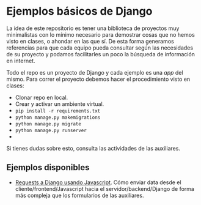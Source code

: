 # Ejemplos básicos de Django
La idea de este repositorio es tener una biblioteca de proyectos muy minimalistas con lo mínimo necesario para demostrar cosas que no hemos visto en clases, o ahondar en las que sí. De esta forma generamos referencias para que cada equipo pueda consultar según las necesidades de su proyecto y podamos facilitarles un poco la búsqueda de información en internet.

Todo el repo es un proyecto de Django y cada ejemplo es una _app_ del mismo. Para correr el proyecto debemos hacer el procedimiento visto en clases:
- Clonar repo en local.
- Crear y activar un ambiente virtual.
- `pip install -r requirements.txt`
- `python manage.py makemigrations`
- `python manage.py migrate`
- `python manage.py runserver`
- 
Si tienes dudas sobre esto, consulta las actividades de las auxiliares.

## Ejemplos disponibles
- [Requests a Django usando Javascript](https://github.com/Aux-Ing-1/Ejemplos/tree/master/ejemplos/js_requests). Cómo enviar data desde el cliente/frontend/Javascript hacia el servidor/backend/Django de forma más compleja que los formularios de las auxiliares.
